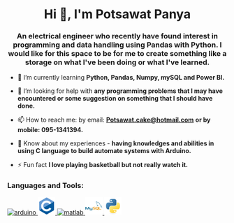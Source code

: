 <h1 align="center">Hi 👋, I'm Potsawat Panya</h1>
<h3 align="center">An electrical engineer who recently have found interest in programming and data handling using Pandas with Python. I would like for this space to be for me to create something like a storage on what I've been doing or what I've learned.</h3>

- 🌱 I’m currently learning **Python, Pandas, Numpy, mySQL and Power BI.**

- 🤝 I’m looking for help with **any programming problems that I may have encountered or some suggestion on something that I should have done.**

- 📫 How to reach me: by email: **Potsawat.cake@hotmail.com** **or by mobile: 095-1341394.**

- 📄 Know about my experiences - **having knowledges and abilities in using C language to build automate systems with Arduino.**

- ⚡ Fun fact **I love playing basketball but not really watch it.**

<h3 align="left">Languages and Tools:</h3>
<p align="left"> <a href="https://www.arduino.cc/" target="_blank" rel="noreferrer"> <img src="https://cdn.worldvectorlogo.com/logos/arduino-1.svg" alt="arduino" width="40" height="40"/> </a> <a href="https://www.cprogramming.com/" target="_blank" rel="noreferrer"> <img src="https://raw.githubusercontent.com/devicons/devicon/master/icons/c/c-original.svg" alt="c" width="40" height="40"/> </a> <a href="https://www.mathworks.com/" target="_blank" rel="noreferrer"> <img src="https://upload.wikimedia.org/wikipedia/commons/2/21/Matlab_Logo.png" alt="matlab" width="40" height="40"/> </a> <a href="https://www.mysql.com/" target="_blank" rel="noreferrer"> <img src="https://raw.githubusercontent.com/devicons/devicon/master/icons/mysql/mysql-original-wordmark.svg" alt="mysql" width="40" height="40"/> </a> <a href="https://www.python.org" target="_blank" rel="noreferrer"> <img src="https://raw.githubusercontent.com/devicons/devicon/master/icons/python/python-original.svg" alt="python" width="40" height="40"/> </a> </p>
